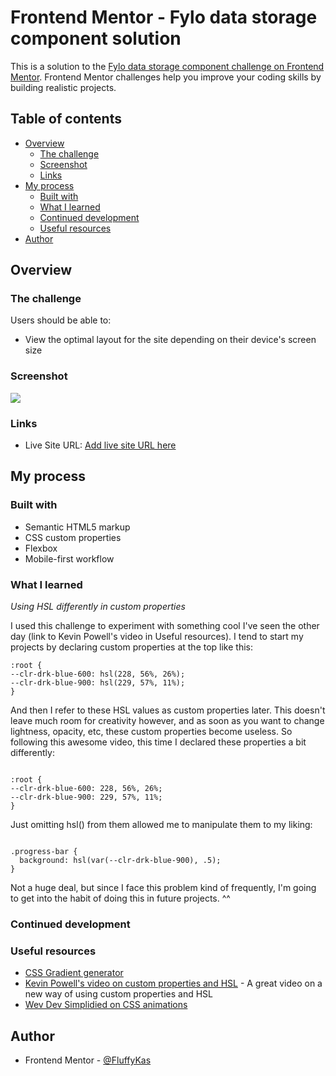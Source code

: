# Frontend Mentor - Fylo data storage component solution

This is a solution to the [Fylo data storage component challenge on Frontend Mentor](https://www.frontendmentor.io/challenges/fylo-data-storage-component-1dZPRbV5n). Frontend Mentor challenges help you improve your coding skills by building realistic projects. 

## Table of contents

- [Overview](#overview)
  - [The challenge](#the-challenge)
  - [Screenshot](#screenshot)
  - [Links](#links)
- [My process](#my-process)
  - [Built with](#built-with)
  - [What I learned](#what-i-learned)
  - [Continued development](#continued-development)
  - [Useful resources](#useful-resources)
- [Author](#author)

## Overview

### The challenge

Users should be able to:

- View the optimal layout for the site depending on their device's screen size

### Screenshot

![](./screenshot.jpg)


### Links

- Live Site URL: [Add live site URL here](https://your-live-site-url.com)

## My process

### Built with

- Semantic HTML5 markup
- CSS custom properties
- Flexbox
- Mobile-first workflow

### What I learned

*Using HSL differently in custom properties*

I used this challenge to experiment with something cool I've seen the other day (link to Kevin Powell's video in Useful resources). I tend to start  my projects by declaring custom properties at the top like this:


````
:root {
--clr-drk-blue-600: hsl(228, 56%, 26%);
--clr-drk-blue-900: hsl(229, 57%, 11%);
}

````

And then I refer to these HSL values as custom properties later. This doesn't leave much room for creativity however, and as soon as you want to change lightness, opacity, etc, these custom properties become useless. So following this awesome video, this time I declared these properties a bit differently:

````

:root {
--clr-drk-blue-600: 228, 56%, 26%;
--clr-drk-blue-900: 229, 57%, 11%;
}

````

Just omitting hsl() from them allowed me to manipulate them to my liking:

````

.progress-bar {
  background: hsl(var(--clr-drk-blue-900), .5);
}

````

Not a huge deal, but since I face this problem kind of frequently, I'm going to get into the habit of doing this in future projects. ^^

### Continued development


### Useful resources

- [CSS Gradient generator](https://cssgradient.io/)
- [Kevin Powell's video on custom properties and HSL](https://www.youtube.com/watch?v=IHaT_rjC2gM) - A great video on a new way of using custom properties and HSL
- [Wev Dev Simplidied on CSS animations](https://www.youtube.com/watch?v=YszONjKpgg4)

## Author

- Frontend Mentor - [@FluffyKas](https://www.frontendmentor.io/profile/FluffyKas)



